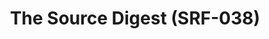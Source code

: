 ---
ee_id: '4378'
site: '1'
type: '2'
url: 2016-061-the-source-digest-srf-038
title: The Source Digest (SRF-038)
year: '2016'
display_year: '2016'
medium: Paperback
dims:
pitch:
ps:
live_url:
related:
youtube:
related_code:
imgs: source-digest-2016-061-full-database-1.jpg,source-digest-2016-061-full-database-2.jpg,source-digest-2016-061-full-database-3.jpg,source-digest-2016-061-full-database-4.jpg,source-digest-2016-061-full-database-5.jpg,source-digest-2016-061-full-database-6.jpg
subheading:
download: the-source-digest-2016-061-digital-master-ih.pdf
add_credit:
commission:
layout: things-i-made
---